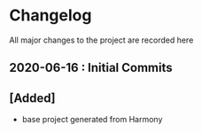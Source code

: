 # Changelog

All major changes to the project are recorded here

## 2020-06-16 : Initial Commits

## [Added]

- base project generated from Harmony 
